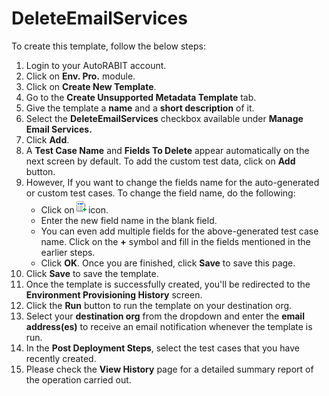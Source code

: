 # DeleteEmailServices

To create this template, follow the below steps:

1. Login to your AutoRABIT account.
2. Click on **Env. Pro.** module.
3. Click on **Create New Template**.
4. Go to the **Create Unsupported Metadata Template** tab.
5. Give the template a **name** and a **short description** of it.
6. Select the **DeleteEmailServices** checkbox available under **Manage Email Services.**
7. Click **Add**.
8. A **Test Case Name** and **Fields To Delete** appear automatically on the next screen by default. To add the custom test data, click on **Add** button.&#x20;
9. However, If you want to change the fields name for the auto-generated or custom test cases. To change the field name, do the following:
   * Click on![](<../../../../../../.gitbook/assets/image (75).png>)icon.
   * Enter the new field name in the blank field.&#x20;
   * You can even add multiple fields for the above-generated test case name. Click on the **+** symbol and fill in the fields mentioned in the earlier steps.&#x20;
   * Click **OK**. Once you are finished, click **Save** to save this page.
10. Click **Save** to save the template.
11. Once the template is successfully created, you'll be redirected to the **Environment Provisioning History** screen.
12. Click the **Run** button to run the template on your destination org.
13. Select your **destination org** from the dropdown and enter the **email address(es)** to receive an email notification whenever the template is run.
14. In the **Post Deployment Steps**, select the test cases that you have recently created.&#x20;
15. Please check the **View History** page for a detailed summary report of the operation carried out.

